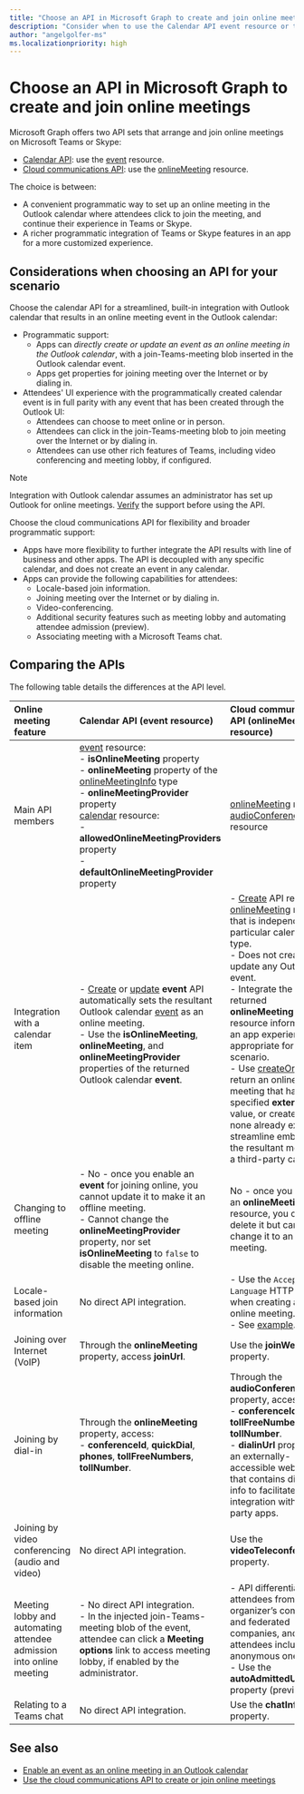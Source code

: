 ```yaml
---
title: "Choose an API in Microsoft Graph to create and join online meetings"
description: "Consider when to use the Calendar API event resource or the Cloud communications API onlineMeeting resource for Teams and Skype meetings in Outlook calendar."
author: "angelgolfer-ms"
ms.localizationpriority: high
---
```


# Choose an API in Microsoft Graph to create and join online meetings

Microsoft Graph offers two API sets that arrange and join online meetings on Microsoft Teams or Skype:

- [Calendar API](outlook-calendar-online-meetings.md): use the [event](/graph/api/resources/event) resource.
- [Cloud communications API](cloud-communications-online-meetings.md): use the [onlineMeeting](/graph/api/resources/onlineMeeting) resource.

The choice is between:
- A convenient programmatic way to set up an online meeting in the Outlook calendar where attendees click to join the meeting, and continue their experience in Teams or Skype.
- A richer programmatic integration of Teams or Skype features in an app for a more customized experience.

## Considerations when choosing an API for your scenario

Choose the calendar API for a streamlined, built-in integration with Outlook calendar that results in an online meeting event in the Outlook calendar:
- Programmatic support:
  - Apps can _directly create or update an event as an online meeting in the Outlook calendar_, with a join-Teams-meeting blob inserted in the Outlook calendar event.
  - Apps get properties for joining meeting over the Internet or by dialing in.
- Attendees' UI experience with the programmatically created calendar event is in full parity with any event that has been created through the Outlook UI:
  - Attendees can choose to meet online or in person.
  - Attendees can click in the join-Teams-meeting blob to join meeting over the Internet or by dialing in.
  - Attendees can use other rich features of Teams, including video conferencing and meeting lobby, if configured.

> [!NOTE]
> Integration with Outlook calendar assumes an administrator has set up Outlook for online meetings. [Verify](/microsoftteams/exchange-teams-interact) the support before using the API.

Choose the cloud communications API for flexibility and broader programmatic support:
- Apps have more flexibility to further integrate the API results with line of business and other apps. The API is decoupled with any specific calendar, and does not create an event in any calendar.
- Apps can provide the following capabilities for attendees:
  - Locale-based join information.
  - Joining meeting over the Internet or by dialing in.
  - Video-conferencing.
  - Additional security features such as meeting lobby and automating attendee admission (preview).
  - Associating meeting with a Microsoft Teams chat.

## Comparing the APIs

The following table details the differences at the API level. 


| Online meeting feature | Calendar API (event resource) | Cloud communication API (onlineMeeting resource)             |
|:-----------------------|:------------------------------|:-------------------------------------------------------------|
| Main API members | [event](/graph/api/resources/event) resource: <br>- **isOnlineMeeting** property <br>- **onlineMeeting** property of the [onlineMeetingInfo](/graph/api/resources/onlinemeetinginfo) type <br>- **onlineMeetingProvider** property <br> [calendar](/graph/api/resources/calendar) resource: <br>- **allowedOnlineMeetingProviders** property <br>- **defaultOnlineMeetingProvider** property <br> | [onlineMeeting](/graph/api/resources/onlinemeeting) resource <br> [audioConferencing](/graph/api/resources/audioconferencing) resource
| Integration with a calendar item | <br>- [Create](/graph/api/user-post-events) or [update](/graph/api/event-update) **event** API automatically sets the resultant Outlook calendar [event](/graph/api/resources/event) as an online meeting.<br>- Use the **isOnlineMeeting**, **onlineMeeting**, and **onlineMeetingProvider** properties of the returned Outlook calendar **event**.  | - [Create](/graph/api/application-post-onlinemeetings) API returns an [onlineMeeting](/graph/api/resources/onlinemeeting) resource that is independent of a particular calendar type. <br>- Does not create or update any Outlook event. <br>- Integrate the returned **onlineMeeting** resource information in an app experience appropriate for your scenario. <br>- Use [createOrGet](/graph/api/onlinemeeting-createorget) to return an online meeting that has a specified **externalId** value, or create one if none already exists, to streamline embedding the resultant meeting in a third-party calendar. |
| Changing to offline meeting | - No - once you enable an **event** for joining online, you cannot update it to make it an offline meeting.<br>- Cannot change the **onlineMeetingProvider** property, nor set **isOnlineMeeting** to `false` to disable the meeting online. | No - once you create an **onlineMeeting** resource, you can only delete it but cannot change it to an offline meeting. |
| Locale-based join information | No direct API integration. | - Use the `Accept-Language` HTTP header when creating an online meeting. <br>- See [example](/graph/api/application-post-onlinemeetings#example-2-create-an-online-meeting-with-user-token). |
| Joining over Internet (VoIP) | Through the **onlineMeeting** property, access **joinUrl**.  | Use the **joinWebUrl** property. |
| Joining by dial-in | Through the **onlineMeeting** property, access: <br>- **conferenceId**, **quickDial**, **phones**, **tollFreeNumbers**, **tollNumber**. |Through the **audioConferencing** property, access: <br> - **conferenceId**, **tollFreeNumber**, **tollNumber**.<br> - **dialinUrl** property for an externally-accessible web page that contains dial-in info to facilitate integration with third-party apps. |
| Joining by video conferencing (audio and video) | No direct API integration. | Use the **videoTeleconferenceId** property. |
| Meeting lobby and automating attendee admission into online meeting | - No direct API integration.<br>- In the injected join-Teams-meeting blob of the event, attendee can click a **Meeting options** link to access meeting lobby, if enabled by the administrator. |- API differentiates attendees from the organizer’s company and federated companies, and other attendees including anonymous ones.  <br>- Use the **autoAdmittedUsers** property (preview).  |
| Relating to a Teams chat | No direct API integration. | Use the **chatInfo** property. |


## See also
- [Enable an event as an online meeting in an Outlook calendar](outlook-calendar-online-meetings.md)
- [Use the cloud communications API to create or join online meetings](cloud-communications-online-meetings.md)
